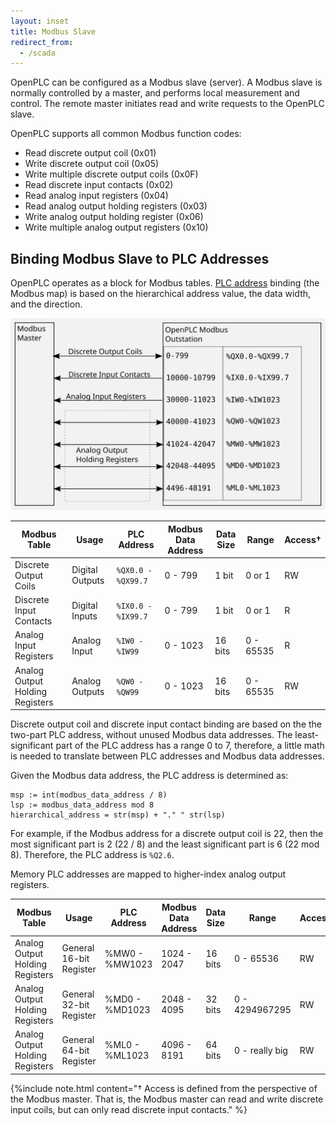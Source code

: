 ```yaml
---
layout: inset
title: Modbus Slave
redirect_from:
  - /scada
--- 
```


OpenPLC can be configured as a Modbus slave (server). A Modbus slave is
normally controlled by a master, and performs local measurement and control.
The remote master initiates read and write requests to the OpenPLC slave.

OpenPLC supports all common Modbus function codes:

* Read discrete output coil (0x01)
* Write discrete output coil (0x05)
* Write multiple discrete output coils (0x0F)
* Read discrete input contacts (0x02)
* Read analog input registers (0x04)
* Read analog output holding registers (0x03)
* Write analog output holding register (0x06)
* Write multiple analog output registers (0x10)

## Binding Modbus Slave to PLC Addresses

OpenPLC operates as a block for Modbus tables. [PLC address](/reference/plc-addressing) binding (the
Modbus map) is based on the hierarchical address value, the data width,
and the direction.

![](slave-overview.svg)

<div class="table-wrapper" markdown="block">

| Modbus Table                     | Usage           | PLC Address        | Modbus Data Address | Data Size | Range  | Access† |
|----------------------------------|-----------------|--------------------|---------------------|-----------|--------|---------|
| Discrete Output Coils            | Digital Outputs | `%QX0.0 - %QX99.7` | 0 - 799             | 1 bit     | 0 or 1 | RW      |
| Discrete Input Contacts          | Digital Inputs  | `%IX0.0 - %IX99.7` | 0 - 799             | 1 bit     | 0 or 1 | R       |
| Analog Input Registers           | Analog Input    | `%IW0 - %IW99`     | 0 - 1023            | 16 bits   | 0 - 65535 | R    |
| Analog Output Holding Registers  | Analog Outputs  | `%QW0 - %QW99`     | 0 - 1023            | 16 bits   | 0 - 65535 | RW   |

</div>

Discrete output coil and discrete input contact binding are based on the
the two-part PLC address, without unused Modbus data addresses. The
least-significant part of the PLC address has a range 0 to 7, therefore, a
little math is needed to translate between PLC addresses and Modbus data
addresses.

Given the Modbus data address, the PLC address is determined as:

```
msp := int(modbus_data_address / 8)
lsp := modbus_data_address mod 8
hierarchical_address = str(msp) + "." " str(lsp)
```

For example, if the Modbus address for a discrete output coil is 22, then the
most significant part is 2 (22 / 8) and the least significant part is 6
(22 mod 8). Therefore, the PLC address is `%Q2.6`.

Memory PLC addresses are mapped to higher-index analog output registers.

<div class="table-wrapper" markdown="block">

| Modbus Table                     | Usage           | PLC Address      | Modbus Data Address | Data Size | Range     | Access† |
|----------------------------------|-----------------|------------------|---------------------|-----------|-----------|---------|
| Analog Output Holding Registers | General 16-bit Register | %MW0 - %MW1023 | 1024 - 2047    | 16 bits   | 0 - 65536 | RW      |
| Analog Output Holding Registers | General 32-bit Register | %MD0 - %MD1023 | 2048 - 4095    | 32 bits   | 0 - 4294967295 | RW |
| Analog Output Holding Registers | General 64-bit Register | %ML0 - %ML1023 | 4096 - 8191    | 64 bits   | 0 - really big | RW |

</div>

{%include note.html content="† Access is defined from the perspective of the Modbus master. That is, the
Modbus master can read and write discrete input coils, but can only read
discrete input contacts." %}
